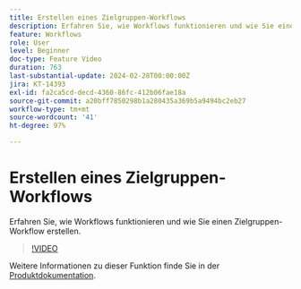 ```yaml
---
title: Erstellen eines Zielgruppen-Workflows
description: Erfahren Sie, wie Workflows funktionieren und wie Sie einen Zielgruppen-Workflow erstellen.
feature: Workflows
role: User
level: Beginner
doc-type: Feature Video
duration: 763
last-substantial-update: 2024-02-28T00:00:00Z
jira: KT-14393
exl-id: fa2ca5cd-decd-4360-86fc-412b06fae18a
source-git-commit: a20bff7850298b1a280435a369b5a9494bc2eb27
workflow-type: tm+mt
source-wordcount: '41'
ht-degree: 97%

---
```


# Erstellen eines Zielgruppen-Workflows

Erfahren Sie, wie Workflows funktionieren und wie Sie einen Zielgruppen-Workflow erstellen.

>[!VIDEO](https://video.tv.adobe.com/v/3425873/?learn=on)


Weitere Informationen zu dieser Funktion finde Sie in der [Produktdokumentation](https://experienceleague.adobe.com/docs/campaign-web/v8/wf/gs-workflows.html).
